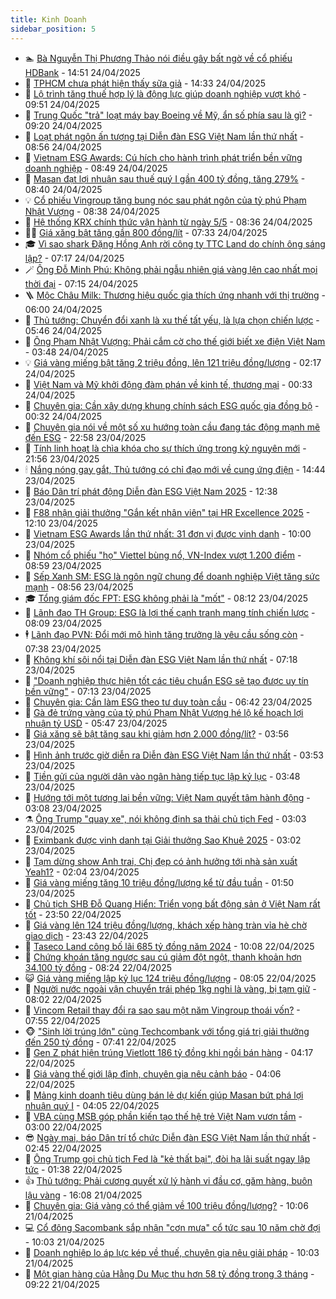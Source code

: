 ```yaml
---
title: Kinh Doanh
sidebar_position: 5
---
```


<!-- dantri-kinh-doanh:START -->
- 🏊 [Bà Nguyễn Thị Phương Thảo nói điều gây bất ngờ về cổ phiếu HDBank](https://dantri.com.vn/kinh-doanh/ba-nguyen-thi-phuong-thao-noi-dieu-gay-bat-ngo-ve-co-phieu-hdbank-20250424115439871.htm) - 14:51 24/04/2025
- 🦆 [TPHCM chưa phát hiện thấy sữa giả](https://dantri.com.vn/kinh-doanh/tphcm-chua-phat-hien-thay-sua-gia-20250424172613131.htm) - 14:33 24/04/2025
- 🦄 [Lộ trình tăng thuế hợp lý là động lực giúp doanh nghiệp vượt khó](https://dantri.com.vn/kinh-doanh/lo-trinh-tang-thue-hop-ly-la-dong-luc-giup-doanh-nghiep-vuot-kho-20250422192146056.htm) - 09:51 24/04/2025
- 🌝 [Trung Quốc &quot;trả&quot; loạt máy bay Boeing về Mỹ, ẩn số phía sau là gì?](https://dantri.com.vn/kinh-doanh/trung-quoc-tra-loat-may-bay-boeing-ve-my-an-so-phia-sau-la-gi-20250421200245333.htm) - 09:20 24/04/2025
- 💃 [Loạt phát ngôn ấn tượng tại Diễn đàn ESG Việt Nam lần thứ nhất](https://dantri.com.vn/kinh-doanh/loat-phat-ngon-an-tuong-tai-dien-dan-esg-viet-nam-lan-thu-nhat-20250424125144558.htm) - 08:56 24/04/2025
- 🦏 [Vietnam ESG Awards: Cú hích cho hành trình phát triển bền vững doanh nghiệp](https://dantri.com.vn/kinh-doanh/vietnam-esg-awards-cu-hich-cho-hanh-trinh-phat-trien-ben-vung-doanh-nghiep-20250424095547172.htm) - 08:49 24/04/2025
- 🦩 [Masan đạt lợi nhuận sau thuế quý I gần 400 tỷ đồng, tăng 279%](https://dantri.com.vn/kinh-doanh/masan-dat-loi-nhuan-sau-thue-quy-i-gan-400-ty-dong-tang-279-20250424151119352.htm) - 08:40 24/04/2025
- 💡 [Cổ phiếu Vingroup tăng bung nóc sau phát ngôn của tỷ phú Phạm Nhật Vượng](https://dantri.com.vn/kinh-doanh/co-phieu-vingroup-tang-bung-noc-sau-phat-ngon-cua-ty-phu-pham-nhat-vuong-20250424151924660.htm) - 08:38 24/04/2025
- 🌊 [Hệ thống KRX chính thức vận hành từ ngày 5/5](https://dantri.com.vn/kinh-doanh/he-thong-krx-chinh-thuc-van-hanh-tu-ngay-55-20250424144532178.htm) - 08:36 24/04/2025
- 🧑‍💻 [Giá xăng bật tăng gần 800 đồng/lít](https://dantri.com.vn/kinh-doanh/gia-xang-bat-tang-gan-800-donglit-20250424142948826.htm) - 07:33 24/04/2025
- 🎓 [Vì sao shark Đặng Hồng Anh rời công ty TTC Land do chính ông sáng lập?](https://dantri.com.vn/kinh-doanh/vi-sao-shark-dang-hong-anh-roi-cong-ty-ttc-land-do-chinh-ong-sang-lap-20250424122035293.htm) - 07:17 24/04/2025
- 🪄 [Ông Đỗ Minh Phú: Không phải ngẫu nhiên giá vàng lên cao nhất mọi thời đại](https://dantri.com.vn/kinh-doanh/ong-do-minh-phu-khong-phai-ngau-nhien-gia-vang-len-cao-nhat-moi-thoi-dai-20250424121729900.htm) - 07:15 24/04/2025
- 🪜 [Mộc Châu Milk: Thương hiệu quốc gia thích ứng nhanh với thị trường](https://dantri.com.vn/kinh-doanh/moc-chau-milk-thuong-hieu-quoc-gia-thich-ung-nhanh-voi-thi-truong-20250424114141955.htm) - 06:00 24/04/2025
- 🦄 [Thủ tướng: Chuyển đổi xanh là xu thế tất yếu, là lựa chọn chiến lược](https://dantri.com.vn/kinh-doanh/thu-tuong-chuyen-doi-xanh-la-xu-the-tat-yeu-la-lua-chon-chien-luoc-20250424113823373.htm) - 05:46 24/04/2025
- 💯 [Ông Phạm Nhật Vượng: Phải cắm cờ cho thế giới biết xe điện Việt Nam](https://dantri.com.vn/kinh-doanh/ong-pham-nhat-vuong-phai-cam-co-cho-the-gioi-biet-xe-dien-viet-nam-20250424104335276.htm) - 03:48 24/04/2025
- 💡 [Giá vàng miếng bật tăng 2 triệu đồng, lên 121 triệu đồng/lượng](https://dantri.com.vn/kinh-doanh/gia-vang-mieng-bat-tang-2-trieu-dong-len-121-trieu-dongluong-20250423230410089.htm) - 02:17 24/04/2025
- 🧰 [Việt Nam và Mỹ khởi động đàm phán về kinh tế, thương mại](https://dantri.com.vn/kinh-doanh/viet-nam-va-my-khoi-dong-dam-phan-ve-kinh-te-thuong-mai-20250423232122750.htm) - 00:33 24/04/2025
- 🎊 [Chuyên gia: Cần xây dựng khung chính sách ESG quốc gia đồng bộ](https://dantri.com.vn/kinh-doanh/chuyen-gia-can-xay-dung-khung-chinh-sach-esg-quoc-gia-dong-bo-20250423174414417.htm) - 00:32 24/04/2025
- 🔭 [Chuyên gia nói về một số xu hướng toàn cầu đang tác động mạnh mẽ đến ESG](https://dantri.com.vn/kinh-doanh/chuyen-gia-noi-ve-mot-so-xu-huong-toan-cau-dang-tac-dong-manh-me-den-esg-20250423170005844.htm) - 22:58 23/04/2025
- 💼 [Tính linh hoạt là chìa khóa cho sự thích ứng trong kỷ nguyên mới](https://dantri.com.vn/kinh-doanh/tinh-linh-hoat-la-chia-khoa-cho-su-thich-ung-trong-ky-nguyen-moi-20250423142057791.htm) - 21:56 23/04/2025
- 🕯 [Nắng nóng gay gắt, Thủ tướng có chỉ đạo mới về cung ứng điện](https://dantri.com.vn/kinh-doanh/nang-nong-gay-gat-thu-tuong-co-chi-dao-moi-ve-cung-ung-dien-20250423213637288.htm) - 14:44 23/04/2025
- 🫣 [Báo Dân trí phát động Diễn đàn ESG Việt Nam 2025](https://dantri.com.vn/kinh-doanh/bao-dan-tri-phat-dong-dien-dan-esg-viet-nam-2025-20250423173937101.htm) - 12:38 23/04/2025
- 🤠 [F88 nhận giải thưởng &quot;Gắn kết nhân viên&quot; tại HR Excellence 2025](https://dantri.com.vn/kinh-doanh/f88-nhan-giai-thuong-gan-ket-nhan-vien-tai-hr-excellence-2025-20250423175919143.htm) - 12:10 23/04/2025
- 🌈 [Vietnam ESG Awards lần thứ nhất: 31 đơn vị được vinh danh](https://dantri.com.vn/kinh-doanh/vietnam-esg-awards-lan-thu-nhat-31-don-vi-duoc-vinh-danh-20250423083330549.htm) - 10:00 23/04/2025
- 🦅 [Nhóm cổ phiếu &quot;họ&quot; Viettel bùng nổ, VN-Index vượt 1.200 điểm](https://dantri.com.vn/kinh-doanh/nhom-co-phieu-ho-viettel-bung-no-vn-index-vuot-1200-diem-20250423152312236.htm) - 08:59 23/04/2025
- 🌁 [Sếp Xanh SM: ESG là ngôn ngữ chung để doanh nghiệp Việt tăng sức mạnh](https://dantri.com.vn/kinh-doanh/sep-xanh-sm-esg-la-ngon-ngu-chung-de-doanh-nghiep-viet-tang-suc-manh-20250423153504513.htm) - 08:56 23/04/2025
- 🎓 [Tổng giám đốc FPT: ESG không phải là &quot;mốt&quot;](https://dantri.com.vn/kinh-doanh/tong-giam-doc-fpt-esg-khong-phai-la-mot-20250423132129835.htm) - 08:12 23/04/2025
- 📝 [Lãnh đạo TH Group: ESG là lợi thế cạnh tranh mang tính chiến lược](https://dantri.com.vn/kinh-doanh/lanh-dao-th-group-esg-la-loi-the-canh-tranh-mang-tinh-chien-luoc-20250423150718151.htm) - 08:09 23/04/2025
- 🕴 [Lãnh đạo PVN: Đổi mới mô hình tăng trưởng là yêu cầu sống còn](https://dantri.com.vn/kinh-doanh/lanh-dao-pvn-doi-moi-mo-hinh-tang-truong-la-yeu-cau-song-con-20250423131949816.htm) - 07:38 23/04/2025
- 🧰 [Không khí sôi nổi tại Diễn đàn ESG Việt Nam lần thứ nhất](https://dantri.com.vn/kinh-doanh/khong-khi-soi-noi-tai-dien-dan-esg-viet-nam-lan-thu-nhat-20250423141517943.htm) - 07:18 23/04/2025
- 🤖 [&quot;Doanh nghiệp thực hiện tốt các tiêu chuẩn ESG sẽ tạo được uy tín bền vững&quot;](https://dantri.com.vn/kinh-doanh/doanh-nghiep-thuc-hien-tot-cac-tieu-chuan-esg-se-tao-duoc-uy-tin-ben-vung-20250423141249642.htm) - 07:13 23/04/2025
- 🤠 [Chuyên gia: Cần làm ESG theo tư duy toàn cầu](https://dantri.com.vn/kinh-doanh/chuyen-gia-can-lam-esg-theo-tu-duy-toan-cau-20250422184147268.htm) - 06:42 23/04/2025
- 🌮 [Gà đẻ trứng vàng của tỷ phú Phạm Nhật Vượng hé lộ kế hoạch lợi nhuận tỷ USD](https://dantri.com.vn/kinh-doanh/ga-de-trung-vang-cua-ty-phu-pham-nhat-vuong-he-lo-ke-hoach-loi-nhuan-ty-usd-20250423110947050.htm) - 05:47 23/04/2025
- 🦄 [Giá xăng sẽ bật tăng sau khi giảm hơn 2.000 đồng/lít?](https://dantri.com.vn/kinh-doanh/gia-xang-se-bat-tang-sau-khi-giam-hon-2000-donglit-20250423104140888.htm) - 03:56 23/04/2025
- 👺 [Hình ảnh trước giờ diễn ra Diễn đàn ESG Việt Nam lần thứ nhất](https://dantri.com.vn/kinh-doanh/hinh-anh-truoc-gio-dien-ra-dien-dan-esg-viet-nam-lan-thu-nhat-20250423103718234.htm) - 03:53 23/04/2025
- 🤗 [Tiền gửi của người dân vào ngân hàng tiếp tục lập kỷ lục](https://dantri.com.vn/kinh-doanh/tien-gui-cua-nguoi-dan-vao-ngan-hang-tiep-tuc-lap-ky-luc-20250423101335710.htm) - 03:48 23/04/2025
- 💪 [Hướng tới một tương lai bền vững: Việt Nam quyết tâm hành động](https://dantri.com.vn/kinh-doanh/huong-toi-mot-tuong-lai-ben-vung-viet-nam-quyet-tam-hanh-dong-20241123100504631.htm) - 03:08 23/04/2025
- ⚗️ [Ông Trump &quot;quay xe&quot;, nói không định sa thải chủ tịch Fed](https://dantri.com.vn/kinh-doanh/ong-trump-quay-xe-noi-khong-dinh-sa-thai-chu-tich-fed-20250423090355580.htm) - 03:03 23/04/2025
- 🧠 [Eximbank được vinh danh tại Giải thưởng Sao Khuê 2025](https://dantri.com.vn/kinh-doanh/eximbank-duoc-vinh-danh-tai-giai-thuong-sao-khue-2025-20250423095855885.htm) - 03:02 23/04/2025
- 🗽 [Tạm dừng show Anh trai, Chị đẹp có ảnh hưởng tới nhà sản xuất Yeah1?](https://dantri.com.vn/kinh-doanh/tam-dung-show-anh-trai-chi-dep-co-anh-huong-toi-nha-san-xuat-yeah1-20250422133603784.htm) - 02:04 23/04/2025
- 🫣 [Giá vàng miếng tăng 10 triệu đồng/lượng kể từ đầu tuần](https://dantri.com.vn/kinh-doanh/gia-vang-mieng-tang-10-trieu-dongluong-ke-tu-dau-tuan-20250423065642000.htm) - 01:50 23/04/2025
- 🫣 [Chủ tịch SHB Đỗ Quang Hiển: Triển vọng bất động sản ở Việt Nam rất tốt](https://dantri.com.vn/kinh-doanh/chu-tich-shb-do-quang-hien-trien-vong-bat-dong-san-o-viet-nam-rat-tot-20250422171537015.htm) - 23:50 22/04/2025
- 🫣 [Giá vàng lên 124 triệu đồng/lượng, khách xếp hàng tràn vỉa hè chờ giao dịch](https://dantri.com.vn/kinh-doanh/gia-vang-len-124-trieu-dongluong-khach-xep-hang-tran-via-he-cho-giao-dich-20250422160428177.htm) - 23:43 22/04/2025
- 💂 [Taseco Land công bố lãi 685 tỷ đồng năm 2024](https://dantri.com.vn/kinh-doanh/taseco-land-cong-bo-lai-685-ty-dong-nam-2024-20250422165520880.htm) - 10:08 22/04/2025
- 💫 [Chứng khoán tăng ngược sau cú giảm đột ngột, thanh khoản hơn 34.100 tỷ đồng](https://dantri.com.vn/kinh-doanh/chung-khoan-tang-nguoc-sau-cu-giam-dot-ngot-thanh-khoan-hon-34100-ty-dong-20250422140250850.htm) - 08:24 22/04/2025
- 😺 [Giá vàng miếng lập kỷ lục 124 triệu đồng/lượng](https://dantri.com.vn/kinh-doanh/gia-vang-mieng-lap-ky-luc-124-trieu-dongluong-20250422001426163.htm) - 08:05 22/04/2025
- 🦆 [Người nước ngoài vận chuyển trái phép 1kg nghi là vàng, bị tạm giữ](https://dantri.com.vn/kinh-doanh/nguoi-nuoc-ngoai-van-chuyen-trai-phep-1kg-nghi-la-vang-bi-tam-giu-20250422145608709.htm) - 08:02 22/04/2025
- 👀 [Vincom Retail thay đổi ra sao sau một năm Vingroup thoái vốn?](https://dantri.com.vn/kinh-doanh/vincom-retail-thay-doi-ra-sao-sau-mot-nam-vingroup-thoai-von-20250422104946345.htm) - 07:55 22/04/2025
- 🐵 [&quot;Sinh lời trúng lớn&quot; cùng Techcombank với tổng giá trị giải thưởng đến 250 tỷ đồng](https://dantri.com.vn/kinh-doanh/sinh-loi-trung-lon-cung-techcombank-voi-tong-gia-tri-giai-thuong-den-250-ty-dong-20250422143804116.htm) - 07:41 22/04/2025
- 🤖 [Gen Z phát hiện trúng Vietlott 186 tỷ đồng khi ngồi bán hàng](https://dantri.com.vn/kinh-doanh/gen-z-phat-hien-trung-vietlott-186-ty-dong-khi-ngoi-ban-hang-20250422100458714.htm) - 04:17 22/04/2025
- 💂 [Giá vàng thế giới lập đỉnh, chuyên gia nêu cảnh báo](https://dantri.com.vn/kinh-doanh/gia-vang-the-gioi-lap-dinh-chuyen-gia-neu-canh-bao-20250422101715859.htm) - 04:06 22/04/2025
- 🦆 [Mảng kinh doanh tiêu dùng bán lẻ dự kiến giúp Masan bứt phá lợi nhuận quý I](https://dantri.com.vn/kinh-doanh/mang-kinh-doanh-tieu-dung-ban-le-du-kien-giup-masan-but-pha-loi-nhuan-quy-i-20250422104630754.htm) - 04:05 22/04/2025
- 🦅 [VBA cùng MSB góp phần kiến tạo thế hệ trẻ Việt Nam vươn tầm](https://dantri.com.vn/kinh-doanh/vba-cung-msb-gop-phan-kien-tao-the-he-tre-viet-nam-vuon-tam-20250422094048221.htm) - 03:00 22/04/2025
- 😎 [Ngày mai, báo Dân trí tổ chức Diễn đàn ESG Việt Nam lần thứ nhất](https://dantri.com.vn/kinh-doanh/ngay-mai-bao-dan-tri-to-chuc-dien-dan-esg-viet-nam-lan-thu-nhat-20250421170433042.htm) - 02:45 22/04/2025
- 🐎 [Ông Trump gọi chủ tịch Fed là &quot;kẻ thất bại&quot;, đòi hạ lãi suất ngay lập tức](https://dantri.com.vn/kinh-doanh/ong-trump-goi-chu-tich-fed-la-ke-that-bai-doi-ha-lai-suat-ngay-lap-tuc-20250422013453739.htm) - 01:38 22/04/2025
- 👍 [Thủ tướng: Phải cương quyết xử lý hành vi đầu cơ, găm hàng, buôn lậu vàng](https://dantri.com.vn/kinh-doanh/thu-tuong-phai-cuong-quyet-xu-ly-hanh-vi-dau-co-gam-hang-buon-lau-vang-20250421215119911.htm) - 16:08 21/04/2025
- 🦒 [Chuyên gia: Giá vàng có thể giảm về 100 triệu đồng/lượng?](https://dantri.com.vn/kinh-doanh/chuyen-gia-gia-vang-co-the-giam-ve-100-trieu-dongluong-20250421135004942.htm) - 10:06 21/04/2025
- 💻 [Cổ đông Sacombank sắp nhận &quot;cơn mưa&quot; cổ tức sau 10 năm chờ đợi](https://dantri.com.vn/kinh-doanh/co-dong-sacombank-sap-nhan-con-mua-co-tuc-sau-10-nam-cho-doi-20250421154933649.htm) - 10:03 21/04/2025
- 👺 [Doanh nghiệp lo áp lực kép về thuế, chuyên gia nêu giải pháp](https://dantri.com.vn/kinh-doanh/doanh-nghiep-lo-ap-luc-kep-ve-thue-chuyen-gia-neu-giai-phap-20250421162936496.htm) - 10:03 21/04/2025
- 🧐 [Một gian hàng của Hằng Du Mục thu hơn 58 tỷ đồng trong 3 tháng](https://dantri.com.vn/kinh-doanh/mot-gian-hang-cua-hang-du-muc-thu-hon-58-ty-dong-trong-3-thang-20250421160829963.htm) - 09:22 21/04/2025<!-- dantri-kinh-doanh:END -->

